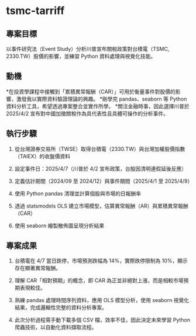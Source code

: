 # tsmc-tarriff
## 專案目標
以事件研究法（Event Study）分析川普宣布關稅政策對台積電（TSMC, 2330.TW）股價的影響，並練習 Python 資料處理與視覺化技能。

## 動機
*在投資學課程中接觸到「累積異常報酬（CAR）」可用於衡量事件對股價的影響，激發我以實際資料驗證理論的興趣。
*剛學完 pandas、seaborn 等 Python 資料分析工具，希望透過專案整合並實作所學。
*關注金融時事，因此選擇川普於 2025/4/2 宣布對中國加徵關稅作為具代表性且具體可操作的分析事件。

## 執行步驟
1. 從台灣證券交易所（TWSE）取得台積電（2330.TW）與台灣加權股價指數（TAIEX）的收盤價資料

2. 設定事件日：2025/4/7（川普於 4/2 宣布政策，台股因清明連假延後反應）

3. 定義估計期間（2024/09 至 2024/12）與事件期間（2025/4/1 至 2025/4/9）

4. 使用 Python pandas 清理並計算個股與市場的日報酬率

5. 透過 statsmodels OLS 建立市場模型，估算異常報酬（AR）與累積異常報酬（CAR）

6. 使用 seaborn 繪製散佈圖呈現分析結果

## 專案成果
1. 台積電在 4/7 當日跌停，市場預測跌幅為 14%，實際跌停限制為 10%，顯示存在顯著異常報酬。

2. 理解 CAR「相對預期」的概念，即 CAR 為正並非絕對上漲，而是相較市場預期表現較佳。

3. 熟練 pandas 處理時間序列資料，應用 OLS 模型分析，使用 seaborn 視覺化結果，完成邏輯性完整的資料分析專案。

4. 此次分析過程需手動下載多個 CSV 檔，效率不佳，因此決定未來學習 Python 爬蟲技術，以自動化資料擷取流程。


